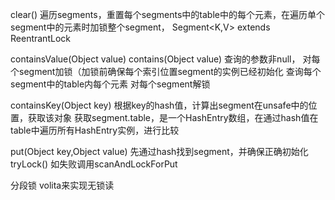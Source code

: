 clear()
遍历segments，重置每个segments中的table中的每个元素，在遍历单个segment中的元素时加锁整个segment，
Segment<K,V> extends ReentrantLock


containsValue(Object value)
contains(Object value)
查询的参数非null，
对每个segment加锁（加锁前确保每个索引位置segment的实例已经初始化
查询每个segment中的table内每个元素
对每个segment解锁

containsKey(Object key)
根据key的hash值，计算出segment在unsafe中的位置，获取该对象
获取segment.table，是一个HashEntry数组，在通过hash值在table中遍历所有HashEntry实例，进行比较

put(Object key,Object value)
先通过hash找到segment，并确保正确初始化
tryLock() 如失败调用scanAndLockForPut

分段锁
volita来实现无锁读


